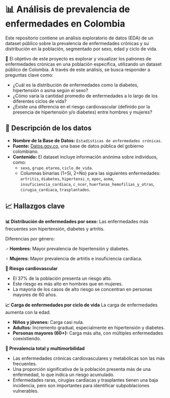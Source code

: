 #  📊 Análisis de prevalencia de enfermedades en Colombia
Este repositorio contiene un análisis exploratorio de datos (EDA) de un dataset público sobre la prevalencia de enfermedades crónicas y su distribución en la población, segmentado por sexo, edad y ciclo de vida.

🚀 El objetivo de este proyecto es explorar y visualizar los patrones de enfermedades crónicas en una población específica, utilizando un dataset público de Colombia. A través de este análisis, se busca responder a preguntas clave como:

* ¿Cuál es la distribución de enfermedades como la diabetes, hipertensión o asma según el sexo?
* ¿Cómo varía la cantidad promedio de enfermedades a lo largo de los diferentes ciclos de vida?
* ¿Existe una diferencia en el riesgo cardiovascular (definido por la presencia de hipertensión y/o diabetes) entre hombres y mujeres?

## 📂 Descripción de los datos

* **Nombre de la Base de Datos:** `Estadísticas de enfermedades crónicas`.
* **Fuente:** [Datos.gov.co](https://www.datos.gov.co/resource/4iz7-suhz.json), una base de datos pública del gobierno colombiano.
* **Contenido:** El dataset incluye información anónima sobre individuos, como:
    * `sexo`, `grupo_etareo`, `ciclo_de_vida`.
    * Columnas binarias (1=Sí, 2=No) para las siguientes enfermedades:
        `artritis`, `diabetes`, `hipertensi_n`, `epoc`, `asma`, `insuficiencia_cardiaca`, `c_ncer`, `huerfanas_hemofilias_y_otras`, `cirugia_cardiaca`, `trasplantados`.

## 📈 Hallazgos clave

 **📊 Distribución de enfermedades por sexo:**
Las enfermedades más frecuentes son hipertensión, diabetes y artritis.

Diferencias por género:

**♂️ Hombres:** Mayor prevalencia de hipertensión y diabetes.

**♀️ Mujeres:** Mayor prevalencia de artritis e insuficiencia cardíaca.

**🚨 Riesgo cardiovascular**
- El 37% de la población presenta un riesgo alto.
- Este riesgo es más alto en hombres que en mujeres.
- La mayoría de los casos de alto riesgo se concentran en personas mayores de 60 años.

**📈 Carga de enfermedades por ciclo de vida**
La carga de enfermedades aumenta con la edad.

- **Niños y jóvenes:** Carga casi nula.
- **Adultos:** Incremento gradual, especialmente en hipertensión y diabetes.
- **Personas mayores (60+):** Carga más alta, con múltiples enfermedades coexistiendo.

**🏥 Prevalencia total y multimorbilidad** 
- Las enfermedades crónicas cardiovasculares y metabólicas son las más frecuentes.
- Una proporción significativa de la población presenta más de una enfermedad, lo que indica un riesgo acumulado.
- Enfermedades raras, cirugías cardíacas y trasplantes tienen una baja incidencia, pero son importantes para identificar subpoblaciones vulnerables.
  
